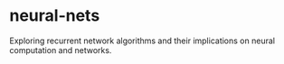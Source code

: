 # neural-nets
Exploring recurrent network algorithms and their implications on neural computation and networks.
